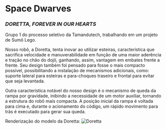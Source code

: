 # Space Dwarves
### *DORETTA, FOREVER IN OUR HEARTS*

Grupo 1 do processo seletivo da Tamandutech, trabalhando em um projeto de Sumô Lego.

Nosso robô, a Doretta, tenta inovar ao utilizar esteiras, característica que sacrifica velocidade e manuverabilidade em função de uma maior aderência e tração no chão do dojô, ganhando, assim, vantagem em embates frente a frente. Seu design também foi pensado para fosse o mais compacto possível, possibilitando a instalação de mecanismos adicionais, como: suporte lateral para esteiras e para-choques traseiro e frontal para evitar que seja levantada.

Outra característica notável do nosso design é o mecanismo de queda da rampa por gravidade, inibindo a necessidade de um motor auxiliar, tornando a estrutura do robô mais compacta. A posição inicial da rampa é voltada para cima e, durante o acionamento do código, um rápido movimento para trás é executado para gerar sua queda.

Renderização do modelo da Doretta:
![Doretta](https://github.com/FabrizioRP/Galerinha-da-esteira/assets/51520615/49bdbf99-e43d-49b8-839e-43648e0606e4)

